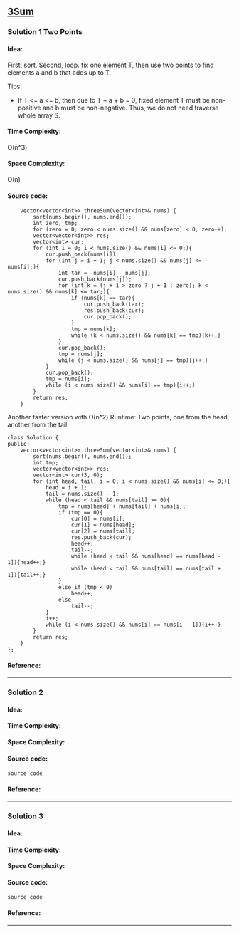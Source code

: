 ## [3Sum ](https://leetcode.com/problems/3sum/) 

### Solution 1 Two Points
#### Idea:
First, sort.
Second, loop. fix one element T, then use two points to find elements a and b that adds up to T.

Tips:

* If T <= a <= b, then due to T + a + b = 0, fixed element T must be non-positive and b must be non-negative. Thus, we do not need traverse whole array S. 
 

#### Time Complexity:
O(n^3)

#### Space Complexity:
O(n)

#### Source code:
```
    vector<vector<int>> threeSum(vector<int>& nums) {
        sort(nums.begin(), nums.end());
        int zero, tmp;
        for (zero = 0; zero < nums.size() && nums[zero] < 0; zero++);
        vector<vector<int>> res;
        vector<int> cur;
        for (int i = 0; i < nums.size() && nums[i] <= 0;){
            cur.push_back(nums[i]);
            for (int j = i + 1; j < nums.size() && nums[j] <= -nums[i];){
                int tar = -nums[i] - nums[j];
                cur.push_back(nums[j]);
                for (int k = (j + 1 > zero ? j + 1 : zero); k < nums.size() && nums[k] <= tar;){
                    if (nums[k] == tar){
                        cur.push_back(tar);
                        res.push_back(cur);
                        cur.pop_back();
                    }
                    tmp = nums[k];
                    while (k < nums.size() && nums[k] == tmp){k++;}
                }
                cur.pop_back();
                tmp = nums[j];
                while (j < nums.size() && nums[j] == tmp){j++;}
            }
            cur.pop_back();
            tmp = nums[i];
            while (i < nums.size() && nums[i] == tmp){i++;}
        }
        return res;
    }
```
Another faster version with O(n^2) Runtime:
Two points, one from the head, another from the tail.

```
class Solution {
public:
    vector<vector<int>> threeSum(vector<int>& nums) {
        sort(nums.begin(), nums.end());
        int tmp;
        vector<vector<int>> res;
        vector<int> cur(3, 0);
        for (int head, tail, i = 0; i < nums.size() && nums[i] <= 0;){
            head = i + 1;
            tail = nums.size() - 1;
            while (head < tail && nums[tail] >= 0){
                tmp = nums[head] + nums[tail] + nums[i];
                if (tmp == 0){
                    cur[0] = nums[i];
                    cur[1] = nums[head];
                    cur[2] = nums[tail];
                    res.push_back(cur);
                    head++;
                    tail--;
                    while (head < tail && nums[head] == nums[head - 1]){head++;}
                    while (head < tail && nums[tail] == nums[tail + 1]){tail++;}
                }
                else if (tmp < 0)
                    head++;
                else
                    tail--;
            }
            i++;
            while (i < nums.size() && nums[i] == nums[i - 1]){i++;}
        }
        return res;
    }
};

```


#### Reference:

---

### Solution 2
#### Idea:
#### Time Complexity:
#### Space Complexity:
#### Source code:
```
source code
```
#### Reference:

---

### Solution 3
#### Idea:
#### Time Complexity:
#### Space Complexity:
#### Source code:
```
source code
```
#### Reference:

---

